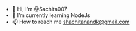- 👋 Hi, I’m @Sachita007
- 🌱 I’m currently learning NodeJs
- 📫 How to reach me shachitanandk@gmail.com

<!---
Sachita007/Sachita007 is a ✨ special ✨ repository because its `README.md` (this file) appears on your GitHub profile.
You can click the Preview link to take a look at your changes.
--->

<!--START_SECTION:waka-->
<!--END_SECTION:waka-->
